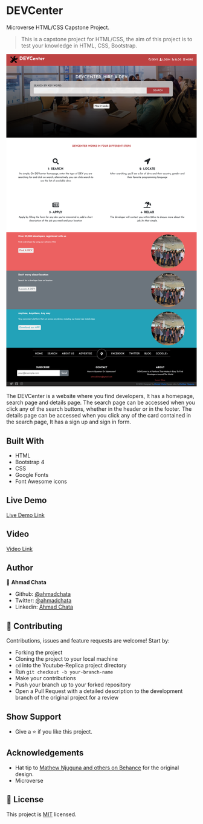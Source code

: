 # DEVCenter
Microverse HTML/CSS Capstone Project.

> This is a capstone project for HTML/CSS, the aim of this project is to test your knowledge in HTML, CSS, Bootstrap.

![screenshot](images/screenshot.png)

The DEVCenter is a website where you find developers, It has a homepage, search page and details page.
The search page can be accessed when you click any of the search buttons, whether in the header or in the footer.
The details page can be accessed when you click any of the card contained in the search page, It has a sign up and sign in form.

## Built With

- HTML
- Bootstrap 4
- CSS
- Google Fonts
- Font Awesome icons

## Live Demo

[Live Demo Link](https://raw.githack.com/ahmadchata/dev-directory/homepage/index.html)

## Video

[Video Link](https://www.loom.com/share/1b7a67832ea74a2c84ba3253a7f44c2e)

## Author

👤 **Ahmad Chata**

- Github: [@ahmadchata](https://github.com/ahmadchata)
- Twitter: [@ahmadchata](https://twitter.com/ahmadchata)
- Linkedin: [Ahmad Chata](https://www.linkedin.com/in/ahmad-chata-957b9b51/)

## 🤝 Contributing

Contributions, issues and feature requests are welcome! Start by:

- Forking the project
- Cloning the project to your local machine
- `cd` into the Youtube-Replica project directory
- Run `git checkout -b your-branch-name`
- Make your contributions
- Push your branch up to your forked repository
- Open a Pull Request with a detailed description to the development branch of the original project for a review

## Show Support

- Give a ⭐ if you like this project.

## Acknowledgements

- Hat tip to [Mathew Njuguna and others on Behance](https://www.behance.net/mathewnjuguna) for the original design.
- Microverse

## 📝 License

This project is [MIT](https://opensource.org/licenses/MIT) licensed.